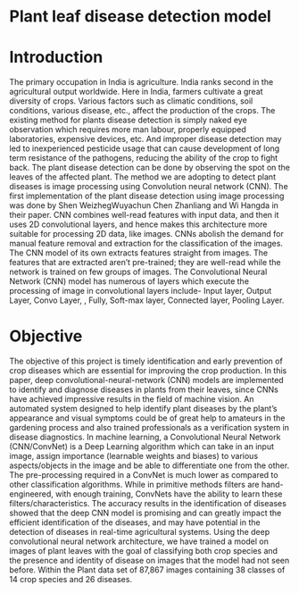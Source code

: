 # Plant leaf disease detection model
# Introduction
The primary occupation in India is agriculture. India ranks second in the agricultural output worldwide. Here in India, farmers cultivate a great diversity of crops. Various factors such as climatic conditions, soil conditions, various disease, etc., affect the production of the crops. The existing method for plants disease detection is simply naked eye observation which requires more man labour, properly equipped laboratories, expensive devices, etc. And improper disease detection may led to inexperienced pesticide usage that can cause development of long term resistance of the pathogens, reducing the ability of the crop to fight back. The plant disease detection can be done by observing the spot on the leaves of the affected plant. The method we are adopting to detect plant diseases is image processing using Convolution neural network (CNN). The first implementation of the plant disease detection using image processing was done by Shen WeizhegWuyachun Chen Zhanliang and Wi Hangda in their paper.
CNN combines well-read features with input data, and then it uses 2D convolutional layers, and hence makes this architecture more suitable for processing 2D data, like images. CNNs abolish the demand for manual feature removal and extraction for the classification of the images. The CNN model of its own extracts features straight from images. The features that are extracted aren’t pre-trained; they are well-read while the network is trained on few groups of images. The Convolutional Neural Network (CNN) model has numerous of layers which execute the processing of image in convolutional layers include- Input layer, Output Layer, Convo Layer, , Fully, Soft-max layer, Connected layer, Pooling Layer.
# Objective
The objective of this project is timely identification and early prevention of crop diseases which are essential for improving the crop production.  In  this  paper, deep convolutional-neural-network (CNN) models are implemented  to  identify and diagnose diseases in plants from their leaves, since CNNs have achieved impressive results in the field of machine vision. An automated system designed to help identify plant diseases by the plant’s appearance and visual  symptoms could be of great help to amateurs in the gardening process and also trained professionals as a verification  system  in  disease  diagnostics.  In  machine learning, a Convolutional Neural Network (CNN/ConvNet) is a Deep Learning algorithm which can take in an  input  image,  assign  importance  (learnable weights   and   biases)   to   various   aspects/objects   in   the   image   and   be   able   to differentiate one from the other. The pre-processing required in  a  ConvNet  is much lower as compared to other classification algorithms. While in primitive methods filters are hand-engineered, with enough training, ConvNets have the ability    to    learn    these    filters/characteristics.    The    accuracy    results    in    the identification of diseases showed that the deep CNN model is promising and can greatly impact the efficient identification of the
diseases, and may have potential in the detection of diseases in real-time agricultural systems.
Using the deep convolutional neural network architecture, we have  trained  a model on images of plant leaves with the goal of classifying both crop species and the presence and identity of disease on images that the model had not seen before. Within the Plant data set of 87,867 images containing 38 classes of 14 crop species and 26 diseases.

